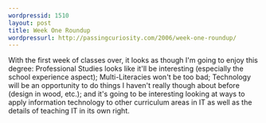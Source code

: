 ```yaml
--- 
wordpressid: 1510
layout: post
title: Week One Roundup
wordpressurl: http://passingcuriosity.com/2006/week-one-roundup/
---
```

With the first week of classes over, it looks as though I'm going to enjoy this degree: Professional Studies looks like it'll be interesting (especially the school experience aspect); Multi-Literacies won't be <emph>too</emph> bad; Technology will be an opportunity to do things I haven't really though about before (design in wood, etc.); and it's going to be interesting looking at ways to apply information technology to other curriculum areas in IT as well as the details of teaching IT in its own right.
